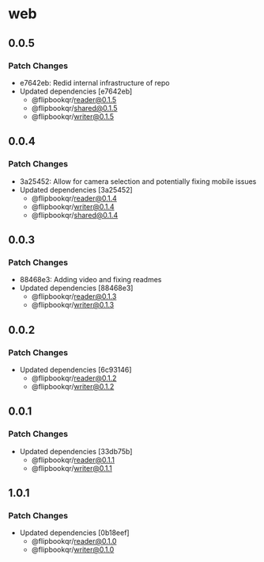 # web

## 0.0.5

### Patch Changes

- e7642eb: Redid internal infrastructure of repo
- Updated dependencies [e7642eb]
  - @flipbookqr/reader@0.1.5
  - @flipbookqr/shared@0.1.5
  - @flipbookqr/writer@0.1.5

## 0.0.4

### Patch Changes

- 3a25452: Allow for camera selection and potentially fixing mobile issues
- Updated dependencies [3a25452]
  - @flipbookqr/reader@0.1.4
  - @flipbookqr/writer@0.1.4
  - @flipbookqr/shared@0.1.4

## 0.0.3

### Patch Changes

- 88468e3: Adding video and fixing readmes
- Updated dependencies [88468e3]
  - @flipbookqr/reader@0.1.3
  - @flipbookqr/writer@0.1.3

## 0.0.2

### Patch Changes

- Updated dependencies [6c93146]
  - @flipbookqr/reader@0.1.2
  - @flipbookqr/writer@0.1.2

## 0.0.1

### Patch Changes

- Updated dependencies [33db75b]
  - @flipbookqr/reader@0.1.1
  - @flipbookqr/writer@0.1.1

## 1.0.1

### Patch Changes

- Updated dependencies [0b18eef]
  - @flipbookqr/reader@0.1.0
  - @flipbookqr/writer@0.1.0
